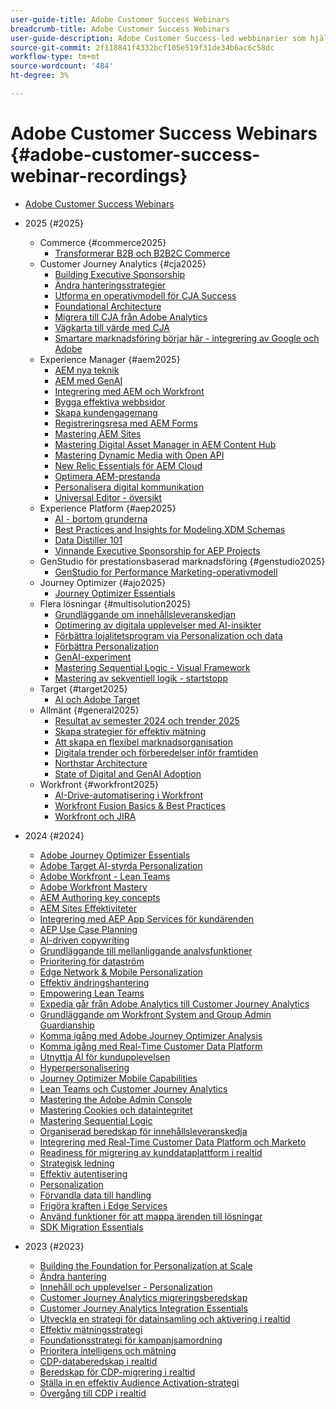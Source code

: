 ```yaml
---
user-guide-title: Adobe Customer Success Webinars
breadcrumb-title: Adobe Customer Success Webinars
user-guide-description: Adobe Customer Success-led webbinarier som hjälper er att optimera er investering i Adobe Experience Cloud. Få värdefulla insikter för att maximera värdet och öka användningen av Adobe lösningar.
source-git-commit: 2f118841f4332bcf105e519f31de34b6ac6c58dc
workflow-type: tm+mt
source-wordcount: '484'
ht-degree: 3%

---
```



# Adobe Customer Success Webinars {#adobe-customer-success-webinar-recordings}

+ [Adobe Customer Success Webinars](overview.md)
+ 2025 {#2025}
   + Commerce {#commerce2025}
      + [Transformerar B2B och B2B2C Commerce](2025/transforming-b2b-commerce.md)
   + Customer Journey Analytics {#cja2025}
      + [Building Executive Sponsorship](2025/cja-success.md)
      + [Ändra hanteringsstrategier](2025/cja-adoption.md)
      + [Utforma en operativmodell för CJA Success](2025/cja-operating-model.md)
      + [Foundational Architecture](2025/cja-vision.md)
      + [Migrera till CJA från Adobe Analytics](2025/analytics-to-cja-migration.md)
      + [Vägkarta till värde med CJA](2025/roadmap-to-value-cja.md)
      + [Smartare marknadsföring börjar här - integrering av Google och Adobe](2025/smarter-marketing-starts-here-integrating-google-and-adobe.md)
   + Experience Manager {#aem2025}
      + [AEM nya teknik](2025/personalized-experiences-aem.md)
      + [AEM med GenAI](2025/aem-genai.md)
      + [Integrering med AEM och Workfront](2025/aem-workfront-integration.md)
      + [Bygga effektiva webbsidor](2025/build-effective-web-pages.md)
      + [Skapa kundengagemang](2025/driving-customer-engagement.md)
      + [Registreringsresa med AEM Forms](2025/payer-enrollment-journey.md)
      + [Mastering AEM Sites](2025/mastering-aem-sites.md)
      + [Mastering Digital Asset Manager in AEM Content Hub](2025/mastering-dam-aem-content-hub.md)
      + [Mastering Dynamic Media with Open API](2025/dynamic-media-open-ai.md)
      + [New Relic Essentials för AEM Cloud](2025/new-relic-essentials-aem-cloud.md)
      + [Optimera AEM-prestanda](2025/optimize-aem-performance.md)
      + [Personalisera digital kommunikation](2025/personalize-digital-communications.md)
      + [Universal Editor - översikt](2025/modern-aem-authoring.md)
   + Experience Platform {#aep2025}
      + [AI - bortom grunderna](2025/ai-beyond-basics.md)
      + [Best Practices and Insights for Modeling XDM Schemas](2025/model-xdm-schemas.md)
      + [Data Distiller 101](2025/data-distiller-101.md)
      + [Vinnande Executive Sponsorship for AEP Projects](2025/exec-sponsorship-aep-projects.md)
   + GenStudio för prestationsbaserad marknadsföring {#genstudio2025}
      + [GenStudio for Performance Marketing-operativmodell](2025/genstudio-for-performance-marketing-operating-model.md)
   + Journey Optimizer {#ajo2025}
      + [Journey Optimizer Essentials](2025/journey-optimizer-essentials.md)
   + Flera lösningar {#multisolution2025}
      + [Grundläggande om innehållsleveranskedjan](2025/content-supply-chain-basics.md)
      + [Optimering av digitala upplevelser med AI-insikter](2025/accelerating-digital-experience-optimization.md)
      + [Förbättra lojalitetsprogram via Personalization och data](2025/enhance-loyalty-programs.md)
      + [Förbättra Personalization](2025/enhancing-personalization.md)
      + [GenAI-experiment](2025/gen-ai-experimentation.md)
      + [Mastering Sequential Logic - Visual Framework](2025/mastering-sequential-logic.md)
      + [Mastering av sekventiell logik - startstopp](2025/sequential-logic-start-stop.md)
   + Target {#target2025}
      + [AI och Adobe Target](2025/ai-adobe-target.md)
   + Allmänt {#general2025}
      + [Resultat av semester 2024 och trender 2025](2025/adobe-digital-insights.md)
      + [Skapa strategier för effektiv mätning](2025/impactful-insights.md)
      + [Att skapa en flexibel marknadsorganisation](2025/agile-marketing-organization.md)
      + [Digitala trender och förberedelser inför framtiden](2025/digital-trends-preparing-future.md)
      + [Northstar Architecture](2025/northstar-architecture.md)
      + [State of Digital and GenAI Adoption](2025/state-of-digital-and-genai-adoption-webinar.md)
   + Workfront {#workfront2025}
      + [AI-Drive-automatisering i Workfront](2025/unlock-efficiency-ai-drive-automation-workfront.md)
      + [Workfront Fusion Basics &amp; Best Practices](2025/adobe-workfront-fusion-best-practices.md)
      + [Workfront och JIRA](2025/workfront-and-jira.md)

+ 2024 {#2024}
   + [Adobe Journey Optimizer Essentials](2024/ajo-essentials.md)
   + [Adobe Target AI-styrda Personalization](2024/ai-personalization.md)
   + [Adobe Workfront - Lean Teams](2024/workfront-lean-teams.md)
   + [Adobe Workfront Mastery](2024/workfront-mastery.md)
   + [AEM Authoring key concepts](2024/aem-authoring-concepts.md)
   + [AEM Sites Effektiviteter](2024/aem-sites-efficiencies.md)
   + [Integrering med AEP App Services för kundärenden](2024/aep-apps-services-integrations.md)
   + [AEP Use Case Planning](2024/aep-use-case-planning.md)
   + [AI-driven copywriting](2024/ai-copywriting.md)
   + [Grundläggande till mellanliggande analysfunktioner](2024/basic-to-intermediate-analysis-capabilities.md)
   + [Prioritering för dataström](2024/data-stream-prioritization.md)
   + [Edge Network &amp; Mobile Personalization](2024/edge-network-mobile-personalization.md)
   + [Effektiv ändringshantering](2024/effective-change-management.md)
   + [Empowering Lean Teams](2024/empowering-lean-teams.md)
   + [Expedia går från Adobe Analytics till Customer Journey Analytics](2024/expedia-aa-to-cja.md)
   + [Grundläggande om Workfront System and Group Admin Guardianship](2024/workfront-admin-guardianship.md)
   + [Komma igång med Adobe Journey Optimizer Analysis](2024/getting-started-ajo-analysis.md)
   + [Komma igång med Real-Time Customer Data Platform](2024/getting-started-rtcdp.md)
   + [Utnyttja AI för kundupplevelsen](2024/ai-customer-experience.md)
   + [Hyperpersonalisering](2024/hyperpersonalization.md)
   + [Journey Optimizer Mobile Capabilities](2024/journey-optimizer-mobile-capabilities.md)
   + [Lean Teams och Customer Journey Analytics](2024/lean-teams-cja.md)
   + [Mastering the Adobe Admin Console](2024/adobe-admin-console.md)
   + [Mastering Cookies och dataintegritet](2024/mastering-cookies-data-privacy.md)
   + [Mastering Sequential Logic](2024/sequential-logic.md)
   + [Organiserad beredskap för innehållsleveranskedja](2024/organizational-readiness-content-supply-chain.md)
   + [Integrering med Real-Time Customer Data Platform och Marketo](2024/aep-marketo-integration.md)
   + [Readiness för migrering av kunddataplattform i realtid](2024/rtcdp-migration-readiness.md)
   + [Strategisk ledning](2024/strategic-leadership.md)
   + [Effektiv autentisering](2024/streamline-authentication.md)
   + [Personalization](2024/target-personalization.md)
   + [Förvandla data till handling](2024/turning-data-into-action.md)
   + [Frigöra kraften i Edge Services](2024/edge-delivery-services.md)
   + [Använd funktioner för att mappa ärenden till lösningar](2024/use-case-mapping.md)
   + [SDK Migration Essentials](2024/web-sdk-migration.md)

+ 2023 {#2023}
   + [Building the Foundation for Personalization at Scale](2023/personalization-at-scale.md)
   + [Ändra hantering](2023/change-management.md)
   + [Innehåll och upplevelser - Personalization](2023/content-experiences-personalization.md)
   + [Customer Journey Analytics migreringsberedskap](2023/cja-migration-readiness.md)
   + [Customer Journey Analytics Integration Essentials](2023/cja-integration-essentials.md)
   + [Utveckla en strategi för datainsamling och aktivering i realtid](2023/data-collection-activation-strategy.md)
   + [Effektiv mätningsstrategi](2023/measurement-strategy.md)
   + [Foundationsstrategi för kampanjsamordning](2023/foundational-strategy-campaign.md)
   + [Prioritera intelligens och mätning](2023/intelligence-and-measurement.md)
   + [CDP-databeredskap i realtid](2023/rtcdp-migration-data-readiness.md)
   + [Beredskap för CDP-migrering i realtid](2023/rtcdp-migration-readiness.md)
   + [Ställa in en effektiv Audience Activation-strategi](2023/audience-activation.md)
   + [Övergång till CDP i realtid](2023/aam-to-rtcdp.md)
